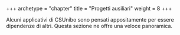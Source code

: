 +++
archetype = "chapter"
title = "Progetti ausiliari"
weight = 8
+++

Alcuni applicativi di CSUnibo sono pensati appositamente per essere dipendenze
di altri. Questa sezione ne offre una veloce panoramica.

